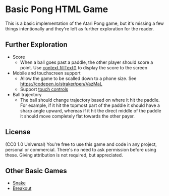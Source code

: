 # Basic Pong HTML Game

This is a basic implementation of the Atari Pong game, but it's missing a few things intentionally and they're left as further exploration for the reader.

## Further Exploration

- Score
  - When a ball goes past a paddle, the other player should score a point. Use [context.fillText()](https://developer.mozilla.org/en-US/docs/Web/API/CanvasRenderingContext2D/fillText) to display the score to the screen
- Mobile and touchscreen support
  - Allow the game to be scalled down to a phone size. See https://codepen.io/straker/pen/VazMaL
  - Support [touch controls](https://developer.mozilla.org/en-US/docs/Web/API/Touch_events)
- Ball trajectory
  - The ball should change trajectory based on where it hit the paddle. For example, if it hit the topmost part of the paddle it should have a sharp angle upward, whereas if it hit the direct middle of the paddle it should move completely flat towards the other payer.
  
## License

(CC0 1.0 Universal) You're free to use this game and code in any project, personal or commercial. There's no need to ask permission before using these. Giving attribution is not required, but appreciated.

## Other Basic Games

* [Snake](https://gist.github.com/straker/ff00b4b49669ad3dec890306d348adc4)
* [Breakout](https://gist.github.com/straker/98a2aed6a7686d26c04810f08bfaf66b)